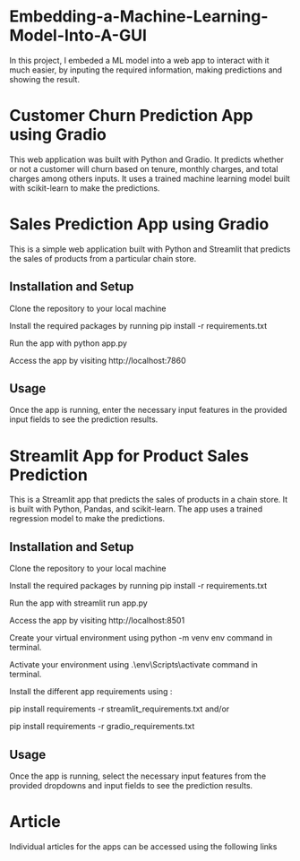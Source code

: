 # Embedding-a-Machine-Learning-Model-Into-A-GUI
In this project, I embeded a ML model into a web app to interact with it much easier, by inputing the required information, making predictions and showing the result.


# Customer Churn Prediction App using Gradio
This web application was built with Python and Gradio. It  predicts whether or not a customer will churn based on tenure, monthly charges, and total charges among others inputs. It uses a trained machine learning model built with scikit-learn to make the predictions.

# Sales Prediction App using Gradio
This is a simple web application built with Python and Streamlit that predicts the sales of products from a particular chain store.

## Installation and Setup
Clone the repository to your local machine

Install the required packages by running pip install -r requirements.txt

Run the app with python app.py

Access the app by visiting http://localhost:7860

## Usage
Once the app is running, enter the necessary input features in the provided input fields to see the prediction results.

# Streamlit App for Product Sales Prediction
This is a Streamlit app that predicts the sales of products in a chain store. It is built with Python, Pandas, and scikit-learn. The app uses a trained regression model to make the predictions.

## Installation and Setup
Clone the repository to your local machine

Install the required packages by running pip install -r requirements.txt

Run the app with streamlit run app.py

Access the app by visiting http://localhost:8501

Create your virtual environment using python -m venv env command in terminal.

Activate your environment using .\env\Scripts\activate command in terminal.

Install the different app requirements using :

pip install requirements -r streamlit_requirements.txt and/or

pip install requirements -r gradio_requirements.txt


## Usage
Once the app is running, select the necessary input features from the provided dropdowns and input fields to see the prediction results.

# Article
Individual articles for the apps can be accessed using the following links
